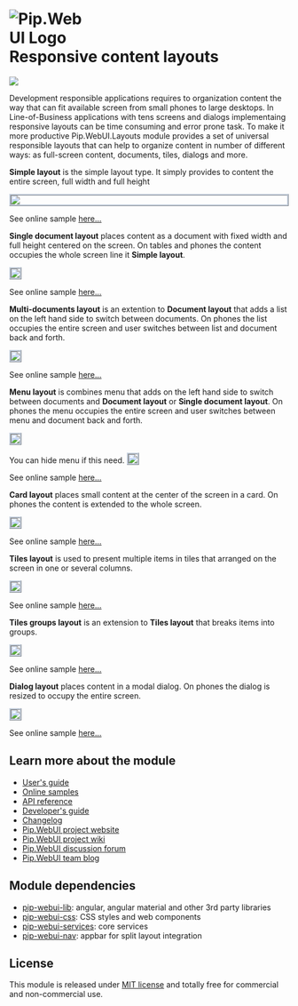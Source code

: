 # <img src="https://github.com/pip-webui/pip-webui/raw/master/doc/Logo.png" alt="Pip.WebUI Logo" style="max-width:30%"> <br/> Responsive content layouts

![](https://img.shields.io/badge/license-MIT-blue.svg)

Development responsible applications requires to organization content the way that can fit available screen from small phones to large desktops. In Line-of-Business applications with tens screens and dialogs implementaing responsive layouts can be time consuming and error prone task. To make it more productive Pip.WebUI.Layouts module provides a set of universal responsible layouts that can help to organize content in number of different ways: as full-screen content, documents, tiles, dialogs and more.

**Simple layout** is the simple layout type. It simply provides to content the entire screen, full width and full height 

<a href="https://github.com/pip-webui/pip-webui-layouts/raw/master/doc/images/img-simple-layout.png" style="border: 3px ridge #c8d2df; display: block">
    <img src="https://github.com/pip-webui/pip-webui-layouts/raw/master/doc/images/img-simple-layout.png"/>
</a>

See online sample [here...](http://webui.pipdevs.com/pip-webui-layouts/index.html#/simple)

**Single document layout** places content as a document with fixed width and full height centered on the screen. On tables and phones the content occupies the whole screen line it **Simple layout**.

<a href="https://github.com/pip-webui/pip-webui-layouts/raw/master/doc/images/img-single-document-layout.png" style="border: 3px ridge #c8d2df; margin: 0 auto; display: inline-block">
    <img src="https://github.com/pip-webui/pip-webui-layouts/raw/master/doc/images/img-single-document-layout.png"/>
</a>

See online sample [here...](http://webui.pipdevs.com/pip-webui-layouts/index.html#/document)

**Multi-documents layout** is an extention to **Document layout** that adds a list on the left hand side to switch between documents. On phones the list occupies the entire screen and user switches between list and document back and forth.

<a href="https://github.com/pip-webui/pip-webui-layouts/raw/master/doc/images/img-multi-document-layout.png" style="border: 3px ridge #c8d2df; margin: 0 auto; display: inline-block">
    <img src="https://github.com/pip-webui/pip-webui-layouts/raw/master/doc/images/img-multi-document-layout.png"/>
</a>

See online sample [here...](http://webui.pipdevs.com/pip-webui-layouts/index.html#/multi_document)

**Menu layout** is combines menu that adds  on the left hand side to switch between documents and **Document layout** or **Single document layout**. On phones the menu occupies the entire screen and user switches between menu and document back and forth. 

<a href="https://github.com/pip-webui/pip-webui-layouts/raw/master/doc/images/img-menu-document-layout.png" style="border: 3px ridge #c8d2df; margin: 0 auto; display: inline-block">
    <img src="https://github.com/pip-webui/pip-webui-layouts/raw/master/doc/images/img-menu-document-layout.png"/>
</a>

You can hide menu if this need.
<a href="https://github.com/pip-webui/pip-webui-layouts/raw/master/doc/images/img-menu-document-single-layout.png" style="border: 3px ridge #c8d2df; margin: 0 auto; display: inline-block">
    <img src="https://github.com/pip-webui/pip-webui-layouts/raw/master/doc/images/img-menu-document-single-layout.png"/>
</a>

See online sample [here...](http://webui.pipdevs.com/pip-webui-layouts/index.html#/menu)

**Card layout** places small content at the center of the screen in a card. On phones the content is extended to the whole screen.

<a href="https://github.com/pip-webui/pip-webui-layouts/raw/master/doc/images/img-card-layout.png" style="border: 3px ridge #c8d2df; margin: 0 auto; display: inline-block">
    <img src="https://github.com/pip-webui/pip-webui-layouts/raw/master/doc/images/img-card-layout.png"/>
</a>

See online sample [here...](http://webui.pipdevs.com/pip-webui-layouts/index.html#/card)

**Tiles layout** is used to present multiple items in tiles that arranged on the screen in one or several columns.

<a href="https://github.com/pip-webui/pip-webui-layouts/raw/master/doc/images/img-tiles-layout.png" style="border: 3px ridge #c8d2df; margin: 0 auto; display: inline-block">
    <img src="https://github.com/pip-webui/pip-webui-layouts/raw/master/doc/images/img-tiles-layout.png"/>
</a>

See online sample [here...](http://webui.pipdevs.com/pip-webui-layouts/index.html#/tiles)

**Tiles groups layout** is an extension to **Tiles layout** that breaks items into groups.

<a href="https://github.com/pip-webui/pip-webui-layouts/raw/master/doc/images/img-tiles-groups-layout.png" style="border: 3px ridge #c8d2df; margin: 0 auto; display: inline-block">
    <img src="https://github.com/pip-webui/pip-webui-layouts/raw/master/doc/images/img-tiles-groups-layout.png"/>
</a>

See online sample [here...](http://webui.pipdevs.com/pip-webui-layouts/index.html#/tile_groups)

**Dialog layout** places content in a modal dialog. On phones the dialog is resized to occupy the entire screen.

<a href="https://github.com/pip-webui/pip-webui-layouts/raw/master/doc/images/img-dialog-layout.png" style="border: 3px ridge #c8d2df; margin: 0 auto; display: inline-block">
    <img src="https://github.com/pip-webui/pip-webui-layouts/raw/master/doc/images/img-dialog-layout.png"/>
</a>

See online sample [here...](http://webui.pipdevs.com/pip-webui-layouts/index.html#/dialogs)

## Learn more about the module

- [User's guide](https://github.com/pip-webui/pip-webui-layouts/blob/master/doc/UsersGuide.md)
- [Online samples](http://webui.pipdevs.com/pip-webui-layouts/index.html)
- [API reference](http://webui-api.pipdevs.com/pip-webui-layouts/index.html)
- [Developer's guide](https://github.com/pip-webui/pip-webui-layouts/blob/master/doc/DevelopersGuide.md)
- [Changelog](https://github.com/pip-webui/pip-webui-layouts/blob/master/CHANGELOG.md)
- [Pip.WebUI project website](http://www.pipwebui.org)
- [Pip.WebUI project wiki](https://github.com/pip-webui/pip-webui/wiki)
- [Pip.WebUI discussion forum](https://groups.google.com/forum/#!forum/pip-webui)
- [Pip.WebUI team blog](https://pip-webui.blogspot.com/)

## <a name="dependencies"></a>Module dependencies

* [pip-webui-lib](https://github.com/pip-webui/pip-webui-lib): angular, angular material and other 3rd party libraries
* [pip-webui-css](https://github.com/pip-webui/pip-webui-css): CSS styles and web components
* [pip-webui-services](https://github.com/pip-webui/pip-webui-services): core services
* [pip-webui-nav](https://github.com/pip-webui/pip-webui-nav): appbar for split layout integration

## <a name="license"></a>License

This module is released under [MIT license](License) and totally free for commercial and non-commercial use.
